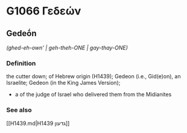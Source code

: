 # G1066 Γεδεών

## Gedeṓn

_(ghed-eh-own' | geh-theh-ONE | gay-thay-ONE)_

### Definition

the cutter down; of Hebrew origin (H1439); Gedeon (i.e., Gid(e)on), an Israelite; Gedeon (in the King James Version); 

- a of the judge of Israel who delivered them from the Midianites

### See also

[[H1439.md|H1439 גדעון]]

